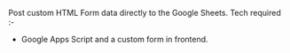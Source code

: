 Post custom HTML Form data directly to the Google Sheets.
Tech required :-
- Google Apps Script and a custom form in frontend.
